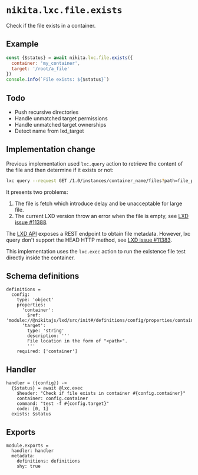 
# `nikita.lxc.file.exists`

Check if the file exists in a container.

## Example

```js
const {$status} = await nikita.lxc.file.exists({
  container: 'my_container',
  target: '/root/a_file'
})
console.info(`File exists: ${$status}`)
```

## Todo

* Push recursive directories
* Handle unmatched target permissions
* Handle unmatched target ownerships
* Detect name from lxd_target

## Implementation change

Previous implementation used `lxc.query` action to retrieve the content of the 
file and then determine if it exists or not:

```bash
lxc query --request GET /1.0/instances/container_name/files?path=file_path
```

It presents two problems:

1. The file is fetch which introduce delay and be unacceptable for large file.
2. The current LXD version throw an error when the file is empty, see 
[LXD issue #11388](https://github.com/lxc/lxd/issues/11388).

The [LXD API](https://linuxcontainers.org/lxd/docs/latest/api/#/) exposes a
REST endpoint to obtain file metadata. However, lxc query don't support the 
HEAD HTTP method, see [LXD issue #11383](https://github.com/lxc/lxd/issues/11383).

This implementation uses the `lxc.exec` action to run the existence file test directly 
inside the container.

## Schema definitions

    definitions =
      config:
        type: 'object'
        properties:
          'container':
            $ref: 'module://@nikitajs/lxd/src/init#/definitions/config/properties/container'
          'target':
            type: 'string'
            description: '''
            File location in the form of "<path>".
            '''
        required: ['container']

## Handler

    handler = ({config}) ->
      {$status} = await @lxc.exec
        $header: "Check if file exists in container #{config.container}"
        container: config.container
        command: "test -f #{config.target}"
        code: [0, 1]
      exists: $status

## Exports

    module.exports =
      handler: handler
      metadata:
        definitions: definitions
        shy: true
